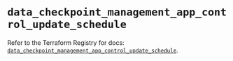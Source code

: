 # `data_checkpoint_management_app_control_update_schedule`

Refer to the Terraform Registry for docs: [`data_checkpoint_management_app_control_update_schedule`](https://registry.terraform.io/providers/checkpointsw/checkpoint/2.11.0/docs/data-sources/management_app_control_update_schedule).

